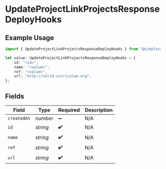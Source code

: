 # UpdateProjectLinkProjectsResponseDeployHooks

## Example Usage

```typescript
import { UpdateProjectLinkProjectsResponseDeployHooks } from "@simplesagar/vercel/models/updateprojectop.js";

let value: UpdateProjectLinkProjectsResponseDeployHooks = {
    id: "<id>",
    name: "<value>",
    ref: "<value>",
    url: "http://solid-curriculum.org",
};
```

## Fields

| Field              | Type               | Required           | Description        |
| ------------------ | ------------------ | ------------------ | ------------------ |
| `createdAt`        | *number*           | :heavy_minus_sign: | N/A                |
| `id`               | *string*           | :heavy_check_mark: | N/A                |
| `name`             | *string*           | :heavy_check_mark: | N/A                |
| `ref`              | *string*           | :heavy_check_mark: | N/A                |
| `url`              | *string*           | :heavy_check_mark: | N/A                |